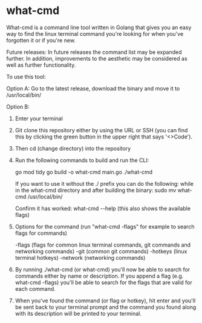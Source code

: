 # what-cmd
What-cmd is a command line tool written in Golang that gives you an easy way to find the linux terminal command you're looking for when you've forgotten it or if you're new.

Future releases: In future releases the command list may be expanded further. In addition, improvements to the aesthetic may be considered as well as further functionality.

To use this tool:

Option A: Go to the latest release, download the binary and move it to /usr/local/bin/

Option B:

1. Enter your terminal

2. Git clone this repository either by using the URL or SSH (you can find this by clicking the green button in the upper right that says '<>Code').

3. Then cd (change directory) into the repository

4. Run the following commands to build and run the CLI:

   go mod tidy
   go build -o what-cmd main.go
   ./what-cmd

   If you want to use it without the ./ prefix you can do the following:
   while in the what-cmd directory and after building the binary:
   sudo mv what-cmd /usr/local/bin/

   Confirm it has worked:
   what-cmd --help (this also shows the available flags)

5. Options for the command (run "what-cmd -flags" for example to search flags for commands)

   -flags (flags for common linux terminal commands, git commands and networking commands)
   -git (common git commands)
   -hotkeys (linux terminal hotkeys)
   -network (networking commands)

6. By running ./what-cmd (or what-cmd) you'll now be able to search for commands either by name or description. If you append a flag (e.g. what-cmd -flags) you'll be able to search for the flags that are valid for each command.

7. When you've found the command (or flag or hotkey), hit enter and you'll be sent back to your terminal prompt and the command you found along with its description will be printed to your terminal.
